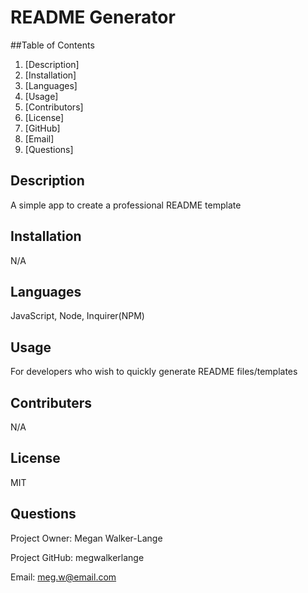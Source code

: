 # README Generator

  ##Table of Contents
   
  1. [Description]
  2. [Installation]
  3. [Languages]
  4. [Usage]
  5. [Contributors]
  6. [License]
  8. [GitHub]
  9. [Email]
  10. [Questions]

  ## Description

  A simple app to create a professional README template

  ## Installation

  N/A

  ## Languages

  JavaScript, Node, Inquirer(NPM)

  ## Usage

  For developers who wish to quickly generate README files/templates

  ## Contributers

  N/A

  ## License

  MIT



## Questions

  Project Owner: Megan Walker-Lange

  Project GitHub: megwalkerlange
  
  Email: meg.w@email.com
